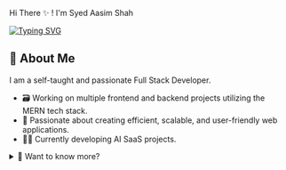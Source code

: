  Hi There ✨ ! I'm Syed Aasim Shah

[![Typing SVG](https://readme-typing-svg.demolab.com/?lines=Senior+MERN+Stack+Developer;Building+Scalable+Web+Applications;Next.js+%7C+Fastify+%7C+TypeScript;Passionate+about+Tech+%26+Public+Speaking;DevOps+%7C+Docker+%7C+CI%2FCD)](https://git.io/typing-svg)

## 🚀 About Me

I am a self-taught and passionate Full Stack Developer.

- 🗃️ Working on multiple frontend and backend projects utilizing the MERN tech stack.
- 🍃 Passionate about creating efficient, scalable, and user-friendly web applications.
- 🧑‍💻 Currently developing AI SaaS projects.

<details>
  <summary>📌 Want to know more?</summary>

## 👋 Hello, I'm Syed Aasim Shah

I am a Senior MERN Stack Developer with 5+ years of hands-on experience in designing, developing, and deploying high-performance web applications using the MERN stack (MongoDB, Express, React, Node.js). 

I specialize in creating robust, scalable solutions, and I continuously enhance my skills through hands-on projects. My goal is to leverage my expertise to develop impactful applications and solve complex problems with innovative solutions.

## 🛠️ Technical Skills

### Frontend:
- React.js, Next.js, JavaScript (ES6+), TypeScript
- Tailwind CSS, Material-UI, Shadcn-UI, HTML5, CSS3

### Backend:
- Node.js, Express.js, Fastify, RESTful APIs

### Database:
- MongoDB, MySQL, Firebase, GraphQL

### DevOps & Tools:
- Git, GitHub, Docker, CI/CD, Postman, VS Code


</details>


